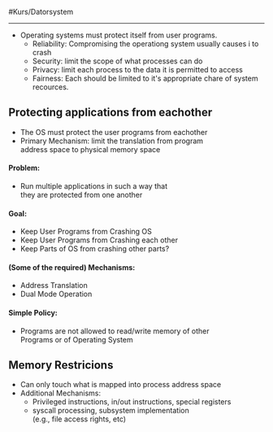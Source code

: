 #Kurs/Datorsystem 
***

- Operating systems must protect itself from user programs.
	- Reliability: Compromising the operationg system usually causes i to crash
	- Security: limit the scope of what processes can do
	- Privacy: limit each process to the data it is permitted to access
	- Fairness: Each should be limited to it's appropriate chare of system recources.

## Protecting applications from eachother
- The OS must protect the user programs from eachother
- Primary Mechanism: limit the translation from program  
address space to physical memory space

#### Problem:
- Run multiple applications in such a way that  
they are protected from one another  

#### Goal:  
- Keep User Programs from Crashing OS  
- Keep User Programs from Crashing each other  
- Keep Parts of OS from crashing other parts? 

#### (Some of the required) Mechanisms:  
- Address Translation  
- Dual Mode Operation  

#### Simple Policy:  
- Programs are not allowed to read/write memory of other  
Programs or of Operating System


## Memory Restricions
- Can only touch what is mapped into process address space
- Additional Mechanisms:  
	- Privileged instructions, in/out instructions, special registers  
	- syscall processing, subsystem implementation  
		(e.g., file access rights, etc)
		
